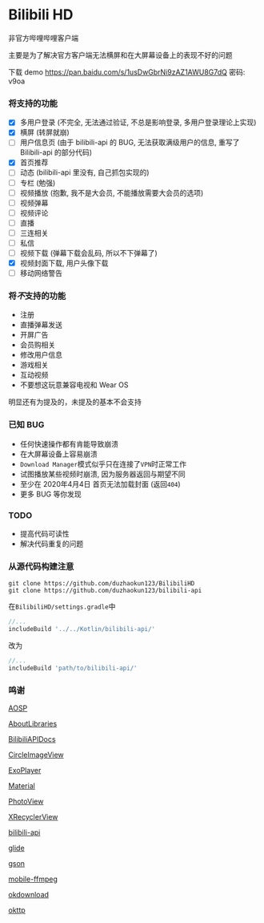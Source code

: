 # Bilibili HD
非官方哔哩哔哩客户端

主要是为了解决官方客户端无法横屏和在大屏幕设备上的表现不好的问题

下载 demo https://pan.baidu.com/s/1usDwGbrNi9zAZ1AWU8G7dQ 密码: v9oa

### 将支持的功能
- [x] 多用户登录 (不完全, 无法通过验证, 不总是影响登录, 多用户登录理论上实现)
- [x] 横屏 (转屏就崩)
- [ ] 用户信息页 (由于 bilibili-api 的 BUG, 无法获取满级用户的信息, 重写了 Bilibili-api 的部分代码)
- [x] 首页推荐
- [ ] 动态 (bilibili-api 里没有, 自己抓包实现的)
- [ ] 专栏 (勉强)
- [ ] 视频播放 (抱歉, 我不是大会员, 不能播放需要大会员的选项)
- [ ] 视频弹幕
- [ ] 视频评论
- [ ] 直播
- [ ] 三连相关
- [ ] 私信
- [ ] 视频下载 (弹幕下载会乱码, 所以不下弹幕了)
- [x] 视频封面下载, 用户头像下载
- [ ] 移动网络警告

### 将***不***支持的功能
- 注册
- 直播弹幕发送
- 开屏广告
- 会员购相关
- 修改用户信息
- 游戏相关
- 互动视频
- 不要想这玩意兼容电视和 Wear OS

明显还有为提及的，未提及的基本不会支持

### 已知 BUG
- 任何快速操作都有肯能导致崩溃
- 在大屏幕设备上容易崩溃
- `Download Manager`模式似乎只在连接了`VPN`时正常工作
- 试图播放某些视频时崩溃, 因为服务器返回与期望不同
- 至少在 2020年4月4日 首页无法加载封面 (返回`404`)
- 更多 BUG 等你发现

### TODO
- 提高代码可读性
- 解决代码重复的问题

### 从源代码构建注意
```shell script
git clone https://github.com/duzhaokun123/BilibiliHD
git clone https://github.com/duzhaokun123/bilibili-api
```

在`BilibiliHD/settings.gradle`中

```groovy
//...
includeBuild '../../Kotlin/bilibili-api/'
```

改为

```groovy
//...
includeBuild 'path/to/bilibili-api/'
```

### 鸣谢
[AOSP](https://source.android.com)

[AboutLibraries](https://mikepenz.github.io/AboutLibraries/)

[BilibiliAPIDocs](https://github.com/fython/BilibiliAPIDocs)

[CircleImageView](https://github.com/hdodenhof/CircleImageView)

[ExoPlayer](https://exoplayer.dev/)

[Material](https://material.io)

[PhotoView](https://github.com/chrisbanes/PhotoView)

[XRecyclerView](https://github.com/XRecyclerView/XRecyclerView)

[bilibili-api](https://github.com/czp3009/bilibili-api)

[glide](https://bumptech.github.io/glide/)

[gson](https://github.com/google/gson)

[mobile-ffmpeg](https://tanersener.github.io/mobile-ffmpeg)

[okdownload](https://github.com/lingochamp/okdownload)

[okttp](https://square.github.io/okhttp/)
